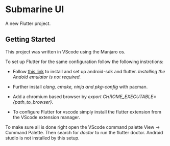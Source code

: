 # Submarine UI

A new Flutter project.

## Getting Started

This project was written in VScode using the Manjaro os.

To set up Flutter for the same configuration follow the following instrctions:

- Follow [this link](https://dev.to/awais/configure-flutter-development-environment-on-manjaro-arch-linux-4a0a) to install and set up android-sdk and flutter.          *Installing the Andoid emulator is not required.*
 
- Further install *clang, cmake, ninja and pkg-config* with pacman.

- Add a chromium based browser by *export CHROME_EXECUTABLE={path_to_browser}*.
 
- To configure Flutter for vscode simply install the flutter extension from the VScode extension manager.

To make sure all is done right open the VScode command palette View -> Command Palette.
Then search for *doctor* to run the flutter doctor. Android studio is not installed by this setup.
